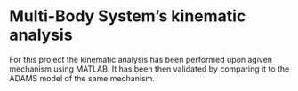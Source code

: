 # Multi-Body System’s kinematic analysis
For this project the kinematic analysis has been performed upon agiven mechanism using MATLAB. It has been then validated by comparing it to the ADAMS model of the same mechanism.
